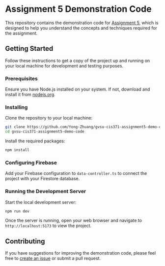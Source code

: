 # Assignment 5 Demonstration Code

This repository contains the demonstration code for [Assignment 5](https://yong-zhuang.github.io/gvsu-cis371/assignment5.html), which is designed to help you understand the concepts and techniques required for the assignment.

## Getting Started

Follow these instructions to get a copy of the project up and running on your local machine for development and testing purposes.

### Prerequisites

Ensure you have Node.js installed on your system. If not, download and install it from [nodejs.org](https://nodejs.org/).

### Installing

Clone the repository to your local machine:

```bash
git clone https://github.com/Yong-Zhuang/gvsu-cis371-assignment5-demo-code.git
cd gvsu-cis371-assignment5-demo-code
```

Install the required packages:

```bash
npm install
```

### Configuring Firebase

Add your Firebase configuration to `data-controller.ts` to connect the project with your Firestore database.

### Running the Development Server

Start the local development server:

```bash
npm run dev
```

Once the server is running, open your web browser and navigate to `http://localhost:5173` to view the project.

## Contributing

If you have suggestions for improving the demonstration code, please feel free to [create an issue](https://github.com/Yong-Zhuang/gvsu-cis371-assignment5-demo-code/issues) or submit a pull request.
